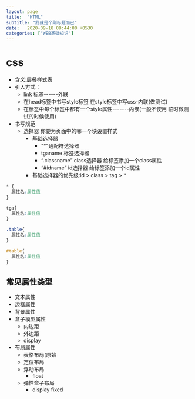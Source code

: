 ```yaml
---
layout: page
title:  "HTML"
subtitle: "我就是个副标题而已"
date:   2020-09-18 08:44:00 +0530
categories: ["WEB基础知识"]
---
```


# css 
  - 含义:层叠样式表
  - 引入方式：
    - link 标签------外联
    - 在head标签中书写style标签 在style标签中写css-内联(做测试)
    - 在标签中每个标签中都有一个style属性-------内嵌(一般不使用 临时做测试的时候使用)
  - 书写规范
    - 选择器 你要为页面中的哪一个块设置样式
      - 基础选择器
        - "*"通配符选择器
        - tganame 标签选择器 
        - “.classname” class选择器 给标签添加一个class属性
        - “#idname” id选择器 给标签添加一个id属性
      - 基础选择器的优先级:id > class > tag > *
       
  
  
~~~css
* {
  属性名:属性值
}

tga{
  属性名:属性值
}

.table{
  属性名:属性值
}

#table{
  属性名:属性值
}
~~~


## 常见属性类型

 - 文本属性
 - 边框属性
 - 背景属性
 - 盒子模型属性
   - 内边距
   - 外边距
   - display
 - 布局属性
   - 表格布局(原始
   - 定位布局
   - 浮动布局
     - float
   - 弹性盒子布局
     - display fixed
